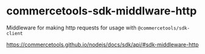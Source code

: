 # commercetools-sdk-middlware-http

Middleware for making http requests for usage with `@commercetools/sdk-client`

https://commercetools.github.io/nodejs/docs/sdk/api/#sdk-middleware-http
